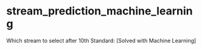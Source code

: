 # stream_prediction_machine_learning
Which stream to select after 10th Standard: [Solved with Machine Learning]
